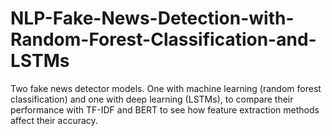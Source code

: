 # NLP-Fake-News-Detection-with-Random-Forest-Classification-and-LSTMs
Two fake news detector models. One with machine learning (random forest classification) and one with deep learning (LSTMs), to compare their performance with TF-IDF and BERT to see how feature extraction methods affect their accuracy.

